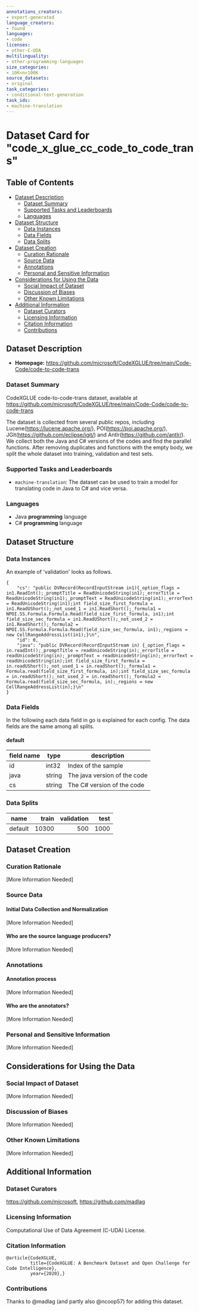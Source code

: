 ```yaml
---
annotations_creators:
- expert-generated
language_creators:
- found
languages:
- code
licenses:
- other-C-UDA
multilinguality:
- other-programming-languages
size_categories:
- 10K<n<100K
source_datasets:
- original
task_categories:
- conditional-text-generation
task_ids:
- machine-translation
---
```

# Dataset Card for "code_x_glue_cc_code_to_code_trans"

## Table of Contents
- [Dataset Description](#dataset-description)
  - [Dataset Summary](#dataset-summary)
  - [Supported Tasks and Leaderboards](#supported-tasks)
  - [Languages](#languages)
- [Dataset Structure](#dataset-structure)
  - [Data Instances](#data-instances)
  - [Data Fields](#data-fields)
  - [Data Splits](#data-splits-sample-size)
- [Dataset Creation](#dataset-creation)
  - [Curation Rationale](#curation-rationale)
  - [Source Data](#source-data)
  - [Annotations](#annotations)
  - [Personal and Sensitive Information](#personal-and-sensitive-information)
- [Considerations for Using the Data](#considerations-for-using-the-data)
  - [Social Impact of Dataset](#social-impact-of-dataset)
  - [Discussion of Biases](#discussion-of-biases)
  - [Other Known Limitations](#other-known-limitations)
- [Additional Information](#additional-information)
  - [Dataset Curators](#dataset-curators)
  - [Licensing Information](#licensing-information)
  - [Citation Information](#citation-information)
  - [Contributions](#contributions)

## Dataset Description

- **Homepage:** https://github.com/microsoft/CodeXGLUE/tree/main/Code-Code/code-to-code-trans

### Dataset Summary

CodeXGLUE code-to-code-trans dataset, available at https://github.com/microsoft/CodeXGLUE/tree/main/Code-Code/code-to-code-trans

The dataset is collected from several public repos, including Lucene(https://lucene.apache.org/), POI(https://poi.apache.org/), JGit(https://github.com/eclipse/jgit/) and Antlr(https://github.com/antlr/).
        We collect both the Java and C# versions of the codes and find the parallel functions. After removing duplicates and functions with the empty body, we split the whole dataset into training, validation and test sets.

### Supported Tasks and Leaderboards

- `machine-translation`: The dataset can be used to train a model for translating code in Java to C# and vice versa.

### Languages

- Java **programming** language
- C# **programming** language

## Dataset Structure

### Data Instances

An example of 'validation' looks as follows.
```
{
    "cs": "public DVRecord(RecordInputStream in1){_option_flags = in1.ReadInt();_promptTitle = ReadUnicodeString(in1);_errorTitle = ReadUnicodeString(in1);_promptText = ReadUnicodeString(in1);_errorText = ReadUnicodeString(in1);int field_size_first_formula = in1.ReadUShort();_not_used_1 = in1.ReadShort();_formula1 = NPOI.SS.Formula.Formula.Read(field_size_first_formula, in1);int field_size_sec_formula = in1.ReadUShort();_not_used_2 = in1.ReadShort();_formula2 = NPOI.SS.Formula.Formula.Read(field_size_sec_formula, in1);_regions = new CellRangeAddressList(in1);}\n", 
    "id": 0, 
    "java": "public DVRecord(RecordInputStream in) {_option_flags = in.readInt();_promptTitle = readUnicodeString(in);_errorTitle = readUnicodeString(in);_promptText = readUnicodeString(in);_errorText = readUnicodeString(in);int field_size_first_formula = in.readUShort();_not_used_1 = in.readShort();_formula1 = Formula.read(field_size_first_formula, in);int field_size_sec_formula = in.readUShort();_not_used_2 = in.readShort();_formula2 = Formula.read(field_size_sec_formula, in);_regions = new CellRangeAddressList(in);}\n"
}
```

### Data Fields

In the following each data field in go is explained for each config. The data fields are the same among all splits.

#### default

|field name| type |         description         |
|----------|------|-----------------------------|
|id        |int32 | Index of the sample         |
|java      |string| The java version of the code|
|cs        |string| The C# version of the code  |

### Data Splits

| name  |train|validation|test|
|-------|----:|---------:|---:|
|default|10300|       500|1000|

## Dataset Creation

### Curation Rationale

[More Information Needed]

### Source Data

#### Initial Data Collection and Normalization

[More Information Needed]

#### Who are the source language producers?

[More Information Needed]

### Annotations

#### Annotation process

[More Information Needed]

#### Who are the annotators?

[More Information Needed]

### Personal and Sensitive Information

[More Information Needed]

## Considerations for Using the Data

### Social Impact of Dataset

[More Information Needed]

### Discussion of Biases

[More Information Needed]

### Other Known Limitations

[More Information Needed]

## Additional Information

### Dataset Curators

https://github.com/microsoft, https://github.com/madlag

### Licensing Information

Computational Use of Data Agreement (C-UDA) License.

### Citation Information

```
@article{CodeXGLUE,
         title={CodeXGLUE: A Benchmark Dataset and Open Challenge for Code Intelligence},
         year={2020},}
```

### Contributions

Thanks to @madlag (and partly also @ncoop57) for adding this dataset.